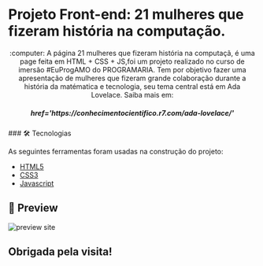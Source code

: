 # Projeto Front-end: 21 mulheres que fizeram história na computação.

<p align='center'> :computer: A página 21 mulheres que fizeram história na computaçã, é uma page feita em HTML + CSS + JS,foi um projeto realizado no curso de imersão #EuProgAMO do PROGRAMARIA. Tem por objetivo fazer uma apresentação de mulheres que fizeram grande colaboração durante a história da matématica e tecnologia, seu tema central está em Ada Lovelace. Saiba mais em: </p>
<h5 align='center'> href='https://conhecimentocientifico.r7.com/ada-lovelace/' </h5>
### 🛠 Tecnologias

As seguintes ferramentas foram usadas na construção do projeto:

- [HTML5](https://developer.mozilla.org/pt-BR/docs/Web/HTML/HTML5)
- [CSS3](https://developer.mozilla.org/pt-BR/docs/Archive/CSS3)
- [Javascript](https://www.javascript.com/)

## :pushpin: Preview
![preview site](https://user-images.githubusercontent.com/50409673/94009094-5b6e1580-fd7a-11ea-908c-765e0a726f4d.png)
## Obrigada pela visita! 


